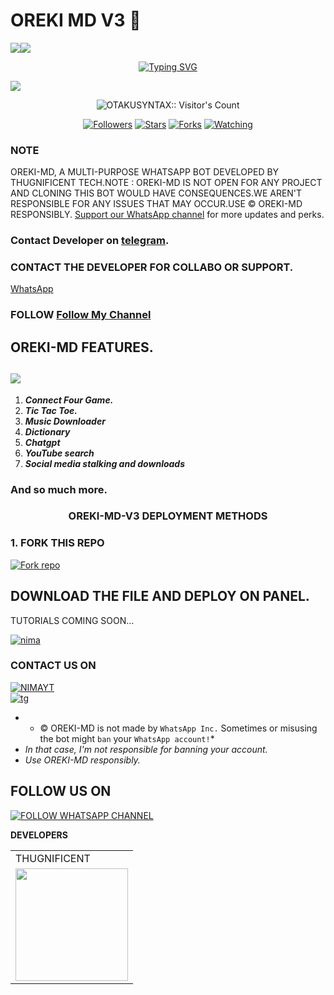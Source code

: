  # OREKI MD V3 💝
  <a><img src='https://i.imgur.com/LyHic3i.gif'/></a><a><img src='https://i.imgur.com/LyHic3i.gif'/></a>
<p align="center">
<p align="center">
  <a href="https://git.io/typing-svg"><img src="https://readme-typing-svg.demolab.com?font=EB+Garamond&weight=800&size=28&duration=4000&pause=1000&random=false&width=435&lines=+•★⃝ OREKI+MD★⃝•;A+MULTI-DEVICE+WHATSAPP+BOT;A+PRODUCT+OF+THUG+TECHIES™;RELEASED+DATE+13%2F04%2F2025." alt="Typing SVG" /></a>
 </p>
<p align="center">
 </p>
<img src="https://files.catbox.moe/o1vblz.jpg"/> 
<p align="center"><img src="https://profile-counter.glitch.me/{OTAKU-SYNTAX}/count.svg" alt="OTAKUSYNTAX:: Visitor's Count" /></p>
<p align="center">
<a href="https://github.com/OTAKUSYNTAX?tab=followers"><img title="Followers" src="https://img.shields.io/github/followers/OTAKUSYNTAX?color=red&style=flat-square"></a>   
<a href="https://github.com/OTAKUSYNTAX/OREKI_V3/stargazers"><img title="Stars" src="https://img.shields.io/github/stars/OTAKUSYNTAX/OREKI_V3?color=blue&style=flat-square"></a>
<a href="https://github.com/OTAKUSYNTAX/OREKI_V3/fork"><img title="Forks" src="https://img.shields.io/github/forks/OTAKUSYNTAX/OREKI_V3?color=yellow&style=flat-square"></a>
<a href="https://github.com/OTAKUSYNTAX/OREKI_V3/watchers"><img title="Watching" src="https://img.shields.io/github/watchers/OTAKUSYNTAX/OREKI_V3?label=Watchers&color=blue&style=flat-square"></a>
</p>
</a>
</div>

### NOTE
OREKI-MD, A MULTI-PURPOSE WHATSAPP BOT DEVELOPED BY THUGNIFICENT TECH.NOTE : OREKI-MD IS NOT OPEN FOR ANY PROJECT AND CLONING THIS BOT WOULD HAVE CONSEQUENCES.WE AREN'T RESPONSIBLE FOR ANY ISSUES THAT MAY OCCUR.USE © OREKI-MD RESPONSIBLY.
[Support our WhatsApp channel](https://whatsapp.com/channel/0029VaoOiuwDp2QH070eTE01) for more updates and perks.
### Contact Developer on [telegram](https://t.me/Thugn1f1cent).
### CONTACT THE DEVELOPER FOR COLLABO OR SUPPORT.
[WhatsApp](https://wa.me/2347079059033)

### FOLLOW [Follow My Channel](https://whatsapp.com/channel/0029VajIDgjDZ4LVnxfB1Z2s) 


## OREKI-MD FEATURES.
<a><img src='https://i.imgur.com/LyHic3i.gif'/></a>
---
1. ***Connect Four Game.***
2.  ***Tic Tac Toe.***
3.  ***Music Downloader***
4.  ***Dictionary***
5.  ***Chatgpt***
6.  ***YouTube search***
7.  ***Social media stalking and downloads***

### And so much more.

<h3 align="center"><b>OREKI-MD-V3</b> DEPLOYMENT METHODS
</h3>

### 1. FORK THIS REPO
<a
href='https://github.com/OTAKUSYNTAX/OREKI_V3' target="_blank"><img alt='Fork repo' src='https://img.shields.io/badge/Fork This Repo-black?style=for-the-badge&logo=git&logoColor=white'/></a>


## DOWNLOAD THE FILE AND DEPLOY ON PANEL.
TUTORIALS COMING SOON...

 [![nima](https://img.shields.io/badge/DEPLOYONOPTIKLINK-430098?style=for-the-badge&logo=Discord&logoColor=white&buttcode=1n2i3m4a)](https://optiklink.com/index?template=https://github.com/OTAKUSYNTAX/OREKI_V3)


### CONTACT US ON
[![NIMAYT](https://img.shields.io/badge/CONTACT%20OWNER%20ON%20WHATSAPP-green?style=for-the-badge&logo=whatsapp&logoColor=white)](https://wa.me/2347079059033)</br>
[![tg](https://img.shields.io/badge/CONTACT%20OWNER%200N%20TELEGRAM-0A66C2?style=for-the-badge&logo=telegram&logoColor=white)]( t.me/Hughie_H)
</br>

- * © OREKI-MD is not made by `WhatsApp Inc.` Sometimes or misusing the bot might `ban` your `WhatsApp account!`*
- *In that case, I'm not responsible for banning your account.*
- *Use OREKI-MD responsibly.*
  

## FOLLOW US ON

[![FOLLOW WHATSAPP CHANNEL](https://i.imgur.com/NvTBtw0.jpeg)](https://whatsapp.com/channel/0029VaoOiuwDp2QH070eTE01)
 
**DEVELOPERS**

<table>
  <tr>
    <td>THUGNIFICENT</td>
  </tr>
  <tr>
    <td><a href="https://github.com/OTAKU-SYNTAX"><img src="https://i.imgur.com/GOO1Riz.jpeg" width="180"</td>
  </tr>
</table>


